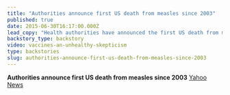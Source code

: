 ```yaml
---
title: "Authorities announce first US death from measles since 2003"
published: true
date: 2015-06-30T16:17:00.000Z
lead_copy: "Health authorities have announced the first US death from measles since 2003\. Watch this to see why measles has returned. "
backstory_type: backstory
video: vaccines-an-unhealthy-skepticism
type: backstories
slug: authorities-announce-first-us-death-from-measles-since-2003
---
```


**Authorities announce first US death from measles since 2003**
[Yahoo News](yhoo.it/1JACId2)

